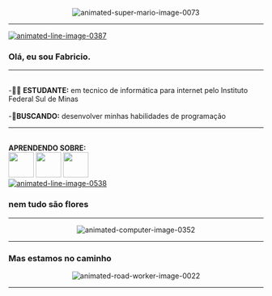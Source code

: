 <p align="center"
<a href="https://www.animatedimages.org/cat-super-mario-1578.htm"><img src="https://www.animatedimages.org/data/media/1578/animated-super-mario-image-0073.gif" border="0" alt="animated-super-mario-image-0073" /></a>
<br>
<hr>
<a href="https://www.animatedimages.org/cat-lines-562.htm"><img src="https://www.animatedimages.org/data/media/562/animated-line-image-0387.gif" border="0" alt="animated-line-image-0387" /></a>

### Olá, eu sou Fabricio.        
<hr>
<br>
-🧑‍💻 <b>ESTUDANTE:</b> em tecnico de informática para internet pelo Instituto Federal Sul de Minas
<br>
<br>
-🚨<b>BUSCANDO:</b> desenvolver minhas habilidades de programação
<br>
<hr>
<br>
<B>APRENDENDO SOBRE:</B>
<BR>
<div display="inline">
<img width="50" heigth="50"src="https://cdn.jsdelivr.net/gh/devicons/devicon/icons/html5/html5-original-wordmark.svg" />
<img width="50" heigth="50"src="https://cdn.jsdelivr.net/gh/devicons/devicon/icons/css3/css3-original.svg" />
<img width="50" heigth="50"src="https://cdn.jsdelivr.net/gh/devicons/devicon/icons/javascript/javascript-original.svg" />
</div>
<a href="https://www.animatedimages.org/cat-lines-562.htm"><img src="https://www.animatedimages.org/data/media/562/animated-line-image-0538.gif" border="0" alt="animated-line-image-0538" /></a>
<br>

### nem tudo são flores
<hr>
<p align="center"
<a href="https://www.animatedimages.org/cat-computer-56.htm"><img src="https://www.animatedimages.org/data/media/56/animated-computer-image-0352.gif" border="0" alt="animated-computer-image-0352" /></a>
</p>
<hr>

### Mas estamos no caminho
<p align="center"
<a href="https://www.animatedimages.org/cat-road-workers-1814.htm"><img src="https://www.animatedimages.org/data/media/1814/animated-road-worker-image-0022.gif" border="0" alt="animated-road-worker-image-0022" /></a>
</p>
<hr>
